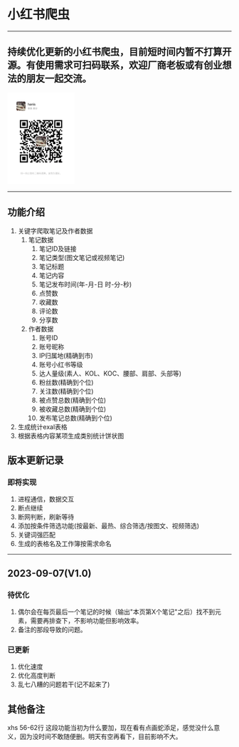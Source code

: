 # 小红书爬虫
---
持续优化更新的小红书爬虫，目前短时间内暂不打算开源。有使用需求可扫码联系，欢迎厂商老板或有创业想法的朋友一起交流。
---

<img decoding="async" src="https://github.com/h88z/XiaoHongShu_Spiders/blob/main/wechat.jpg" width="30%">

---
功能介绍
---

1. 关键字爬取笔记及作者数据
   1. 笔记数据
      1. 笔记ID及链接
      2. 笔记类型(图文笔记或视频笔记)
      3. 笔记标题
      4. 笔记内容
      5. 笔记发布时间(年-月-日 时-分-秒)
      6. 点赞数
      7. 收藏数
      8. 评论数
      9. 分享数
   2. 作者数据
      1. 账号ID
      2. 账号昵称
      3. IP归属地(精确到市)
      4. 账号小红书等级
      5. 达人量级(素人、KOL、KOC、腰部、肩部、头部等)
      6. 粉丝数(精确到个位)
      7. 关注数(精确到个位)
      8. 被点赞总数(精确到个位)
      9. 被收藏总数(精确到个位)
      10. 发布笔记总数(精确到个位)
2. 生成统计exal表格
3. 根据表格内容某项生成类别统计饼状图

## 版本更新记录

### 即将实现
1. 进程通信，数据交互
2. 断点继续
3. 断网判断，刷新等待
4. 添加按条件筛选功能(按最新、最热、综合筛选/按图文、视频筛选)
5. 关键词强匹配
6. 生成的表格名及工作簿按需求命名

---
2023-09-07(V1.0)
---

### 待优化
1. 偶尔会在每页最后一个笔记的时候（输出"本页第X个笔记"之后）找不到元素，需要再排查下，不影响功能但影响效率。
2. 备注的那段导致的问题。

### 已更新
1. 优化速度
2. 优化高度判断
3. 乱七八糟的问题若干(记不起来了)

## 其他备注
xhs 56-62行 这段功能当初为什么要加，现在看有点画蛇添足，感觉没什么意义，因为没时间不敢随便删。明天有空再看下，目前影响不大。
